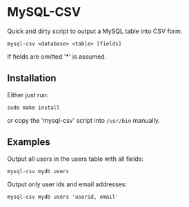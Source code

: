 MySQL-CSV
=========
Quick and dirty script to output a MySQL table into CSV form.

	mysql-csv <database> <table> [fields]

If fields are omitted '*' is assumed.


Installation
------------
Either just run:

	sudo make install

or copy the 'mysql-csv' script into `/usr/bin` manually.


Examples
--------
Output all users in the users table with all fields:

	mysql-csv mydb users

Output only user ids and email addresses:

	mysql-csv mydb users 'userid, email'
